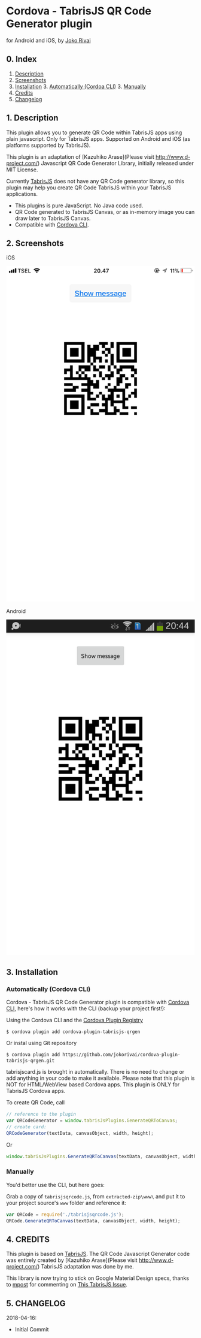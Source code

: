 # Cordova - TabrisJS QR Code Generator plugin

for Android and iOS, by [Joko Rivai](https://github.com/jokorivai)


## 0. Index

1. [Description](#1-description)
2. [Screenshots](#2-screenshots)
3. [Installation](#3-installation)
	3. [Automatically (Cordoa CLI)](#automatically-cordova-cli)
	3. [Manually](#manually)
4. [Credits](#5-credits)
5. [Changelog](#6-changelog)

## 1. Description

This plugin allows you to generate QR Code within TabrisJS apps using plain javascript. Only for TabrisJS apps. Supported on Android and iOS (as platforms supported by TabrisJS).

This plugin is an adaptation of [Kazuhiko Arase](Please visit http://www.d-project.com/) Javascript QR Code Generator Library, initially released under MIT License.

Currently [TabrisJS](https://tabrisjs.com/) does not have any QR Code generator library, so this plugin may help you create QR Code TabrisJS within your TabrisJS applications.

* This plugins is pure JavaScript. No Java code used.
* QR Code generated to TabrisJS Canvas, or as in-memory image you can draw later to TabrisJS Canvas.
* Compatible with [Cordova CLI](https://cordova.apache.org/docs/en/latest/reference/cordova-cli/index.html).

## 2. Screenshots

iOS

![ScreenShot2](screenshots/MI_20161011_160630.jpg)


Android

![ScreenShot1](screenshots/MI_20161011_160604.png)



## 3. Installation

### Automatically (Cordova CLI)
Cordova - TabrisJS QR Code Generator plugin is compatible with [Cordova CLI](https://cordova.apache.org/docs/en/latest/reference/cordova-cli/index.html), here's how it works with the CLI (backup your project first!):

Using the Cordova CLI and the [Cordova Plugin Registry](http://plugins.cordova.io)
```
$ cordova plugin add cordova-plugin-tabrisjs-qrgen
```

Or instal using Git repository
```
$ cordova plugin add https://github.com/jokorivai/cordova-plugin-tabrisjs-qrgen.git
```

tabrisjscard.js is brought in automatically. There is no need to change or add anything in your code to make it available.
Please note that this plugin is NOT for HTML/WebView based Cordova apps. This plugin is ONLY for TabrisJS Cordova apps.

To create QR Code, call
```js
// reference to the plugin
var QRCodeGenerator = window.tabrisJsPlugins.GenerateQRToCanvas;
// create card:
QRCodeGenerator(textData, canvasObject, width, height);
```

Or
```js
window.tabrisJsPlugins.GenerateQRToCanvas(textData, canvasObject, width, height);
```

### Manually
You'd better use the CLI, but here goes:

Grab a copy of `tabrisjsqrcode.js`, from `extracted-zip\www\` and put it to your project source's `www` folder and reference it:
```js
var QRCode = require('./tabrisjsqrcode.js');
QRCode.GenerateQRToCanvas(textData, canvasObject, width, height);
```

## 4. CREDITS

This plugin is based on [TabrisJS](http://tabrisjs.com).
The QR Code Javascript Generator code was entirely created by [Kazuhiko Arase](Please visit http://www.d-project.com/)
TabrisJS adaptation was done by me.

This library is now trying to stick on Google Material Design specs, thanks to [mpost](https://github.com/mpost) for commenting
on [This TabrisJS Issue](https://github.com/eclipsesource/tabris-js/issues/886).

## 5. CHANGELOG

2018-04-16: 
  * Initial Commit